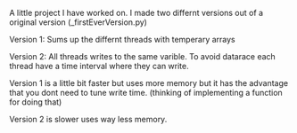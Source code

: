A little project I have worked on.
I made two differnt versions out of a original version (_firstEverVersion.py)


Version 1: Sums up the differnt threads with temperary arrays

Version 2: All threads writes to the same varible. To avoid datarace each thread have a time interval where they can write.


Version 1 is a little bit faster but uses more memory but it has the advantage that you dont need to tune write time. (thinking of implementing a function for doing that)

Version 2 is slower uses way less memory.

